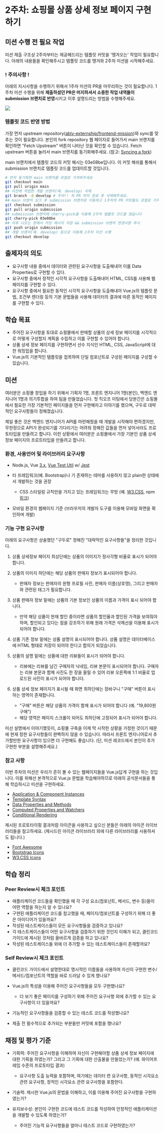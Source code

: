# 2주차: 쇼핑몰 상품 상세 정보 페이지 구현하기

## 미션 수행 전 필요 작업

미션 제출 구조상 2주차부터는 제공해드리는 템플릿 커밋을 '땡겨오는' 작업이 필요합니다. 아래의 내용들을 확인해주시고 템플릿 코드를 땡겨와 2주차 미션을 시작해주세요.

### ! 주의사항 !

아래의 지시사항을 수행하기 위해서 1주차 미션의 PR을 마무리하는 것이 필요합니다. 1주차 미션 수행을 위해 **제출하셨던 PR은 머지하셔서 소중한 작업 내역들이 submission 브랜치로 반영**시키고 이후 설명드리는 방법을 수행해주세요.

![](https://projectlion-vue.s3.ap-northeast-2.amazonaws.com/markdown-img/2-0-2.png)

### 템플릿 코드 반영 방법

가장 먼저 upstream repository([ably-externship/frontend-mission](https://github.com/ably-externship/frontend-mission))와 sync를 맞추는 것이 필요합니다. 본인의 fork repository 웹 페이지로 들어가서 main 브랜치를 확인하면 "Fetch Upstream" 버튼이 나타난 것을 확인할 수 있습니다. Fetch upstream 버튼을 눌러서 main 브랜치를 동기화해주세요. (참고: [Syncing a fork](https://docs.github.com/en/pull-requests/collaborating-with-pull-requests/working-with-forks/syncing-a-fork))

main 브랜치에서 템플릿 코드의 커밋 해시는 03e08be입니다. 이 커밋 해쉬를 통해서 submission 브랜치로 템플릿 코드를 업데이트할 것입니다.

```bash
# 먼저 동기화한 main 브랜치를 로컬로 가져와주세요
git checkout main
git pull origin main
## 이전에 작업한 개발 브랜치(예. develop) 삭제
git branch -d develop # 주의!! 꼭 PR 머지 완료 후 삭제해주세요.
## main 브랜치 싱크 후 submission 브랜치로 이동하고 1주차의 PR 커밋들도 로컬로 가져옵니다.
git checkout submission
git pull origin submission
## submission 브랜치에 cherry-pick을 이용해 2주차 템플릿 코드를 얹습니다
git cherry-pick 03e08be
## 이후 나오는 창에서 커밋 메시지 저장 && submission 브랜치 변경사항 푸시
git push origin submission
## 개발 브랜치(예. develop) 등으로 이동해 2주차 미션 수행
git checkout develop
```

## 출제자의 의도

- 요구사항 내용 중에서 데이터와 관련된 요구사항을 도출해내어 이를 Data Properties로 구현할 수 있다.
- 요구사항 중에서 정적인 시각적 요구사항을 도출해내어 HTML, CSS를 사용해 웹 페이지를 구현할 수 있다.
- 요구사항 중에서 필요한 동적인 시각적 요구사항을 도출해내어 Vue.js의 템플릿 문법, 조건부 렌더링 등의 기본 문법들을 사용해 데이터의 결과에 따른 동적인 페이지를 구현할 수 있다.

## 학습 목표

- 주어진 요구사항을 토대로 쇼핑몰에서 판매할 상품의 상세 정보 페이지를 시각적으로 어떻게 구성할지 계획을 수립하고 이를 구현할 수 있어야 합니다.
- 상품 상세 정보 페이지를 구현하면서 선수 지식인 HTML, CSS, JavaScript에 대한 워밍업을 합니다.
- Vue.js의 기본적인 템플릿을 접목하여 단일 컴포넌트로 구성된 페이지를 구성할 수 있습니다.

## 미션

여러분은 쇼핑몰 창업을 하기 위해서 기획자 1명, 프론트 엔지니어 1명(본인), 백엔드 엔지니어 1명과 의기투합을 하여 팀을 만들었습니다. 첫 킥오프 미팅에서 당분간은 쇼핑몰에서 필요한 가장 기본적인 페이지들을 먼저 구현해자고 이야기를 했으며, 구두로 대략적인 요구사항들이 정해졌습니다.

제일 좋은 것은 백엔드 엔지니어가 API를 마련해줬을 때 개발을 시작해야 편하겠지만, 무한정으로 API가 완성되기를 기다리기는 어려워 정해진 값들을 먼저 넣어서라도 프로토타입을 만들려고 합니다. 이런 상황에서 여러분은 쇼핑몰에서 가장 기본인 상품 상세정보 페이지의 프로트타입을 만들려고 합니다.

### 환경, 사용언어 및 라이브러리 요구사항

- Node.js, Vue [3.x](http://v3.vuejs.org/), [Vue Test Util](https://next.vue-test-utils.vuejs.org/guide/essentials/a-crash-course.html) w/ [Jest](https://jestjs.io/docs/getting-started)
- 타 프레임워크(예. Bootstrap)나 기 존재하는 테마를 사용하지 않고 plain한 상태에서 개발하는 것을 권장
  - CSS 스타일링 규칙만을 가지고 있는 프레임워크는 무방 (예. [W3.CSS](https://www.w3schools.com/w3css/default.asp), npm [링크](https://github.com/vitorlans/w3-css))

- 모바일 환경의 웹페이지 기준 (브라우저의 개발자 도구를 이용해 모바일 화면을 확인하며 개발)

### 기능 구현 요구사항

아래의 요구사항은 상술했던 "구두로" 정해진 "대략적인 요구사항들"을 정리한 것입니다.

1. 상품 상세정보 페이지 최상단에는 상품의 이미지가 정사각형 비율로 표시가 되어야 합니다.

2. 상품의 이미지 하단에는 해당 상품의 판매자 정보가 표시되어야 합니다.
   * 판매자 정보는 판매자의 원형 프로필 사진, 판매자 이름(상호명), 그리고 판매자와 관련된 태그가 필요합니다.

3. 상품 판매자 정보 밑에는 상품의 기본 정보인 상품의 이름과 가격이 표시 되어야 합니다.

    * 만약 해당 상품이 현재 할인 중이라면 상품의 할인율과 할인된 가격을 보여줘야 하며, 할인되고 있다는 점을 강조하기 위해 원래 가격은 삭제선을 이용해 표시가 되어야 합니다.

4. 상품 기존 정보 밑에는 상품 설명이 표시되어야 합니다. 상품 설명은 데이터베이스에 HTML 형태로 저장이 되어야 한다고 합의가 되었습니다.

5. 상품의 설명 밑에는 상품에 대한 리뷰들이 표시가 되어야 합니다.
   * 리뷰에는 리뷰를 남긴 구매자의 닉네임, 리뷰 본문이 표시되어야 합니다. 구매자는 리뷰 본문과 함께 사진도 한 장을 올릴 수 있어 리뷰 오른쪽에 1:1 비율로 업로드된 사진이 표시가 되어야 합니다.

6. 상품 상세 정보 페이지가 표시될 때 화면 최하단에는 장바구니 "구매" 버튼이 표시하는 영역이 존재합니다.

   * "구매" 버튼은 해당 상품의 가격이 함께 표시가 되어야 합니다 (예. "19,800원 구매")
   * 해당 영역은 페이지 스크롤이 되어도 최하단에 고정되어 표시가 되어야 합니다.

미선 설명에서 이야기했듯이, 쇼핑몰 구축을 이제 막 시작한 상황을 가정한 것이기 때문에 현재 정한 요구사항들이 완벽하지 않을 수 있습니다. 따라서 프론트 엔지니어로서 추가할만한 요구사항이 있으면 더 구현해도 좋습니다. (단, 미션 레코드에서 본인이 추가 구현한 부분을 설명해주세요.)

### 참고 사항

이번 주차의 미션은 우리가 흔히 볼 수 있는 웹페이지들을 Vue.js답게 구현을 하는 것입니다. 이를 위해선 본격적으로 Vue.js 문법을 학습해야하므로 아래의 공식문서들을 통해 학습하시고 미션을 구현하세요.

*  [Application & Component Instances](https://v3.vuejs.org/guide/instance.html#creating-an-application-instance)
* [Template Syntax](https://v3.vuejs.org/guide/template-syntax.html)
* [Data Properties and Methods](https://v3.vuejs.org/guide/data-methods.html)
* [Computed Properties and Watchers](https://v3.vuejs.org/guide/computed.html#computed-properties)
* [Conditional Rendering](https://v3.vuejs.org/guide/conditional.html)

제시된 프로토타이핑 결과처럼 아이콘을 사용하고 싶으신 분들은 아래의 아이콘 라이브러리들을 참고하세요. (제시드린 아이콘 라이브러리 외에 다른 라이브러리를 사용하셔도 됩니다.)

* [Font Awesome](https://fontawesome.com/)
* [Bootstrap Icons](https://icons.getbootstrap.com/)
* [W3.CSS Icons](https://www.w3schools.com/w3css/w3css_icons.asp)

## 학습 정리

###  Peer Review시 체크 포인트

* 애플리케이션 코드들을 확인했을 때 각 구성 요소(컴포넌트, 메서드, 변수 등)들이 어떤 역할을 하는지 알 수 있나요?
* 구현된 애플리케이션 코드를 참고했을 때, 페이지/컴포넌트를 구성하기 위해 더 좋은 아이디어가 있을까요?
* 작성된 테스트케이스들이 모든 요구사항들을 검증하고 있나요?
* 각 테스트케이스들이 어떤 요구사항을 검증하기 위한 것인지 이해가 되고, 클린코드 가이드에 제시된 것처럼 올바르게 검증을 하고 있나요?
* 작성된 테스트케이스들 외에 더 추가할 수 있는 테스트케이스들이 존재할까요?

### Self Review시 체크 포인트

* 클린코드 가이드에서 설명한대로 명시적인 이름들을 사용하여 자신이 구현한 변수/메서드/컴포넌트의 역할을 바로 드러날 수 있게 했나요?
* Vue.js의 특성을 이용해 주어진 요구사항들을 모두 구현했나요?
  * 더 보기 좋은 페이지를 구성하기 위해 주어진 요구사항 외에 추가할 수 있는 요구사항이 더 있을까요?

* 기능적인 요구사항들을 검증할 수 있는 테스트 코드를 작성했나요?
* 제출 전 필수적으로 추가되는 부분들만 커밋에 포함을 했나요?

## 채점 및 평가 기준

* 기획력: 주어진 요구사항을 이해하여 자신이 구현해야할 상품 상세 정보 페이지에 대한 기획을 하였는가? 그리고 그 기획에 대한 산출물을 만들었는가? (예. 와이어프레임 수준의 프로토타입 결과)
  * 요구사항 도출 능력을 포함하며, 여기에는 데이터 련 요구사항, 동적인 시각요소 관련 요구사항, 정적인 시각요소 관련 요구사항을 포함한다.

* 기술력: 제시한 Vue.js의 문법을 이해하고, 이를 이용해 주어진 요구사항을 구현하였는가?
* 유지보수성: 본인이 구현한 코드에 테스트 코드를 작성하여 안정적인 애플리케이션을 개발할 수 있도록 하였는가?
  * 주어진 기능적 요구사항들을 얼마나 테스트 코드로 구현하였는가?
